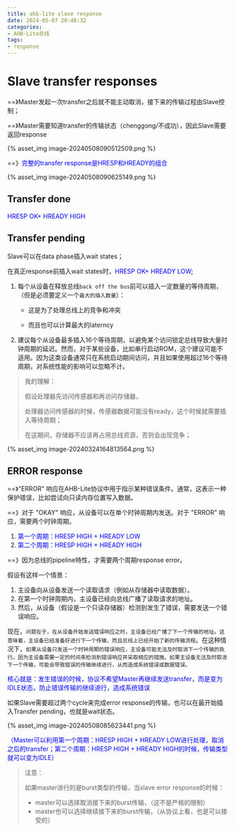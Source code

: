```yaml
---
title: ahb-lite slave response
date: 2024-05-07 20:48:32
categories:
- AHB-Lite总线
tags:
- response
---
```


# Slave transfer responses

==》Master发起一次transfer之后就不能主动取消，接下来的传输过程由Slave控制；

==》Master需要知道transfer的传输状态（chenggong/不成功），因此Slave需要返回response

{% asset_img image-20240508090512509.png %}

==》<font color=blue>完整的transfer response是HRESP和HREADY的组合</font>

{% asset_img image-20240508090625149.png %}

## Transfer done

<font color=blue>HRESP OK+ HREADY HIGH</font>

## Transfer pending

Slave可以在data phase插入wait states；

在真正response前插入wait states时，<font color=blue>HRESP OK+ HREADY LOW</font>;



1. 每个从设备在释放总线`back off the bus`前可以插入一定数量的等待周期，（但是必须要定义一个`最大的插入数量`）：

   - 这是为了处理总线上的竞争和冲突


   - 而且也可以计算最大的laterncy


2. 建议每个从设备最多插入16个等待周期，以避免某个访问锁定总线导致大量时钟周期的延迟。然而，对于某些设备，比如串行启动ROM，这个建议可能不适用。因为这类设备通常只在系统启动期间访问，并且如果使用超过16个等待周期，对系统性能的影响可以忽略不计。

> 我的理解：
>
> 假设处理器先访问传感器和再访问存储器，
>
> 处理器访问传感器的时候，传感器数据可能没有ready，这个时候就需要插入等待周期；
>
> 在这期间，存储器不应该再占用总线资源，否则会出现竞争；

{% asset_img image-20240324164813564.png %}



## ERROR response

==》"ERROR" 响应在AHB-Lite协议中用于指示某种错误条件。通常，这表示一种保护错误，比如尝试向只读内存位置写入数据。



==》对于 "OKAY" 响应，从设备可以在单个时钟周期内发送。对于 "ERROR" 响应，需要两个时钟周期。

1. <font color=blue>第一个周期：HRESP HIGH + HREADY LOW</font>
2. <font color=blue>第二个周期：HRESP HIGH + HREADY HIGH</font>



==》因为总线的pipeline特性，才需要两个周期response error。

假设有这样一个情景：

1. 主设备向从设备发送一个读取请求（例如从存储器中读取数据）。
2. 在第一个时钟周期内，主设备已经向总线广播了读取请求的地址。
3. 然后，从设备（假设是一个只读存储器）检测到发生了错误，需要发送一个错误响应。

现在，`问题在于，在从设备开始发送错误响应之时，主设备已经广播了下一个传输的地址。这意味着，主设备已经准备好进行下一个传输，而且总线上已经开始了新的传输流程`。在这种情况下，`如果从设备只发送一个时钟周期的错误响应，主设备可能无法及时取消下一个传输的执行。因为主设备需要一定的时间来检测到错误响应并采取相应的措施。如果主设备无法及时取消下一个传输，可能会导致错误的传输继续进行，从而造成系统错误或数据错误。`

<font color=blue>核心就是：发生错误的时候，协议不希望Master再继续发送transfer，而是变为IDLE状态，防止错误传输的继续进行，造成系统错误</font>

如果Slave需要超过两个cycle来完成error response的传输，也可以在最开始插入Transfer pending，也就是wait状态。

{% asset_img image-20240508085623441.png %}

<font color=blue>（Master可以利用第一个周期：HRESP HIGH + HREADY LOW进行处理，取消之后的transfer；第二个周期：HRESP HIGH + HREADY HIGH的时候，传输类型就可以变为IDLE）</font>

>  注意：
>
> 如果master进行的是burst类型的传输，当slave error response的时候：
>
> - master可以选择取消接下来的burst传输，（这不是严格的限制）
> - master也可以选择继续接下来的burst传输，（从协议上看，也是可以接受的）

